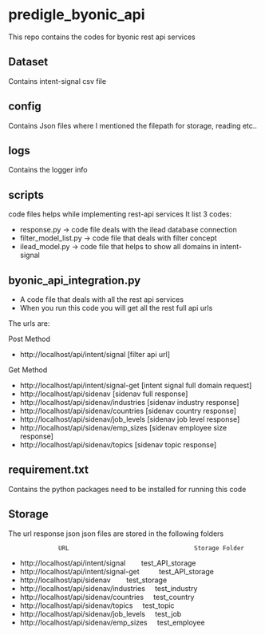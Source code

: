 # predigle_byonic_api
This repo contains the codes for byonic rest api services

Dataset
---
Contains intent-signal csv file

config
----
Contains Json files where I mentioned the filepath for storage, reading etc..

logs
----
Contains the logger info

scripts
-----
code files helps while implementing rest-api services
It list 3 codes:
* response.py -> code file deals with the ilead database connection
* filter_model_list.py -> code file that deals with filter concept
* ilead_model.py -> code file that helps to show all domains in intent-signal

byonic_api_integration.py
---------
* A code file that deals with all the rest api services
* When you run this code you will get all the rest full api urls

The urls are:

Post Method
* http://localhost/api/intent/signal [filter api url]

Get Method
* http://localhost/api/intent/signal-get [intent signal full domain request]
* http://localhost/api/sidenav [sidenav full response]
* http://localhost/api/sidenav/industries [sidenav industry response]
* http://localhost/api/sidenav/countries [sidenav country response]
* http://localhost/api/sidenav/job_levels [sidenav job level response]
* http://localhost/api/sidenav/emp_sizes [sidenav employee size response]
* http://localhost/api/sidenav/topics [sidenav topic response]

requirement.txt
-------
Contains the python packages need to be installed for running this code

Storage
------

The url response json json files are stored in the following folders

                  URL                                   Storage Folder
* http://localhost/api/intent/signal &nbsp;&nbsp;&nbsp;&nbsp;&nbsp;&nbsp;  test_API_storage     
* http://localhost/api/intent/signal-get &nbsp;&nbsp;&nbsp;&nbsp;&nbsp;&nbsp;&nbsp;&nbsp;   test_API_storage
* http://localhost/api/sidenav           &nbsp;&nbsp;&nbsp;&nbsp;&nbsp;&nbsp;           test_storage
* http://localhost/api/sidenav/industries  &nbsp;&nbsp;&nbsp;           test_industry
* http://localhost/api/sidenav/countries   &nbsp;&nbsp;&nbsp;           test_country
* http://localhost/api/sidenav/topics      &nbsp;&nbsp;&nbsp;           test_topic
* http://localhost/api/sidenav/job_levels  &nbsp;&nbsp;&nbsp;           test_job
* http://localhost/api/sidenav/emp_sizes   &nbsp;&nbsp;&nbsp;           test_employee

